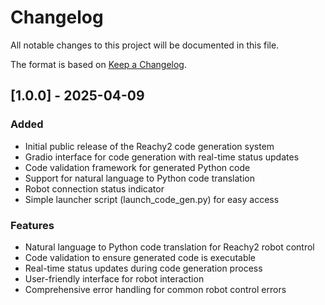 # Changelog

All notable changes to this project will be documented in this file.

The format is based on [Keep a Changelog](https://keepachangelog.com/en/1.0.0/).

## [1.0.0] - 2025-04-09

### Added
- Initial public release of the Reachy2 code generation system
- Gradio interface for code generation with real-time status updates
- Code validation framework for generated Python code
- Support for natural language to Python code translation
- Robot connection status indicator
- Simple launcher script (launch_code_gen.py) for easy access

### Features
- Natural language to Python code translation for Reachy2 robot control
- Code validation to ensure generated code is executable
- Real-time status updates during code generation process
- User-friendly interface for robot interaction
- Comprehensive error handling for common robot control errors 